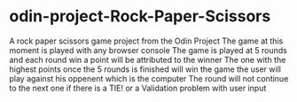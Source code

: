 # odin-project-Rock-Paper-Scissors
A rock paper scissors game project from the Odin Project
The game at this moment is played with any browser console
The game is played at 5 rounds and each round win a point will be attributed to the winner
The one with the highest points once the 5 rounds is finished will win the game
the user will play against his oppenent which is the computer
The round will not continue to the next one if there is a TIE! or a Validation problem with user input
